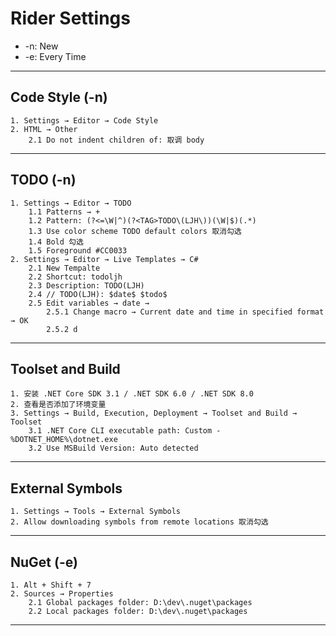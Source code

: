 # Rider Settings
- -n: New
- -e: Every Time
---
## Code Style (-n)
    1. Settings → Editor → Code Style
    2. HTML → Other
        2.1 Do not indent children of: 取调 body
---
## TODO (-n)
    1. Settings → Editor → TODO
        1.1 Patterns → +
        1.2 Pattern: (?<=\W|^)(?<TAG>TODO\(LJH\))(\W|$)(.*)
        1.3 Use color scheme TODO default colors 取消勾选
        1.4 Bold 勾选
        1.5 Foreground #CC0033
    2. Settings → Editor → Live Templates → C#
        2.1 New Tempalte
        2.2 Shortcut: todoljh
        2.3 Description: TODO(LJH)
        2.4 // TODO(LJH): $date$ $todo$
        2.5 Edit variables → date →
            2.5.1 Change macro → Current date and time in specified format → OK
            2.5.2 d
---
## Toolset and Build
    1. 安装 .NET Core SDK 3.1 / .NET SDK 6.0 / .NET SDK 8.0
    2. 查看是否添加了环境变量
    3. Settings → Build, Execution, Deployment → Toolset and Build → Toolset
        3.1 .NET Core CLI executable path: Custom - %DOTNET_HOME%\dotnet.exe
        3.2 Use MSBuild Version: Auto detected
---
## External Symbols
    1. Settings → Tools → External Symbols
    2. Allow downloading symbols from remote locations 取消勾选
---
## NuGet (-e)
    1. Alt + Shift + 7
    2. Sources → Properties
        2.1 Global packages folder: D:\dev\.nuget\packages
        2.2 Local packages folder: D:\dev\.nuget\packages
---
